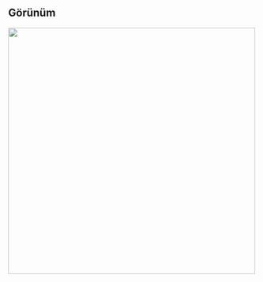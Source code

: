 ## Görünüm

<img src="https://github.com/dilarabukerr/basic-apps-with-SWIFT/blob/main/catchGameApp/gif.gif" height="500">
